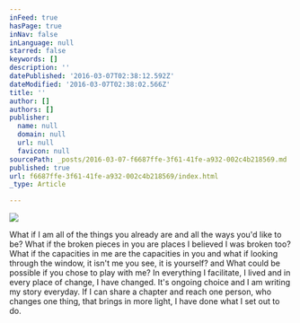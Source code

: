 ```yaml
---
inFeed: true
hasPage: true
inNav: false
inLanguage: null
starred: false
keywords: []
description: ''
datePublished: '2016-03-07T02:38:12.592Z'
dateModified: '2016-03-07T02:38:02.566Z'
title: ''
author: []
authors: []
publisher:
  name: null
  domain: null
  url: null
  favicon: null
sourcePath: _posts/2016-03-07-f6687ffe-3f61-41fe-a932-002c4b218569.md
published: true
url: f6687ffe-3f61-41fe-a932-002c4b218569/index.html
_type: Article

---
```

![](https://the-grid-user-content.s3-us-west-2.amazonaws.com/626f48f3-4c56-421c-a3e8-bceee85f6abd.jpg)

What if I am all of the things you already are and all the ways you'd like to be? What if the broken pieces in you are places I believed I was broken too? What if the capacities in me are the capacities in you and what if looking through the window, it isn't me you see, it is yourself? and What could be possible if you chose to play with me?
In everything I facilitate, I lived and in every place of change, I have changed. It's ongoing choice and I am writing my story everyday. If I can share a chapter and reach one person, who changes one thing, that brings in more light, I have done what I set out to do.